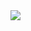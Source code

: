 <image src="https://docs.google.com/document/d/1nkYMEckon5qpzEqIedtRRau8i9FlWpDU3-kpNTMlnkk/edit?usp=sharing"/>

